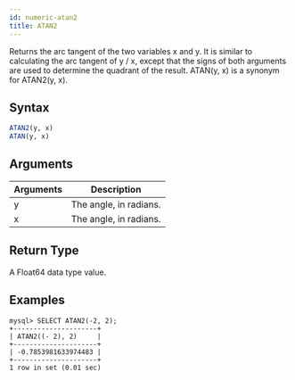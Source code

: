 ```yaml
---
id: numeric-atan2
title: ATAN2
---
```


Returns the arc tangent of the two variables x and y. It is similar to calculating the arc tangent of y / x, except that the signs of both arguments are used to determine the quadrant of the result.
ATAN(y, x) is a synonym for ATAN2(y, x).

## Syntax

```sql
ATAN2(y, x)
ATAN(y, x)
```

## Arguments

| Arguments   | Description |
| ----------- | ----------- |
| y | The angle, in radians. |
| x | The angle, in radians. |

## Return Type

A Float64 data type value.


## Examples

```
mysql> SELECT ATAN2(-2, 2);
+---------------------+
| ATAN2((- 2), 2)     |
+---------------------+
| -0.7853981633974483 |
+---------------------+
1 row in set (0.01 sec)
```

